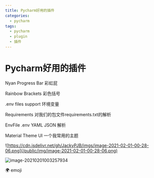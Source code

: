 ```yaml
---
title: Pycharm好用的插件
categories:
  - pycharm
tags:
  - pycharm
  - plugin
  - 插件
---
```


# Pycharm好用的插件

Nyan Progress Bar 彩虹屁

Rainbow Brackets 彩色括号

.env files support 环境变量

Requirements 对我们的包文件requirements.txt的解析

EnvFile .env YAML JSON 解析

Material Theme UI 一个我常用的主题

![https://cdn.jsdelivr.net/gh/JackyPJB/imgs/image-2021-02-01-00-28-06.png](/public/img/image-2021-02-01-00-28-06.png)

![image-20210201003257934](https://cdn.jsdelivr.net/gh/JackyPJB/imgs/image-2021-02-01-00-32-58.png)



:earth_africa:  emoji

